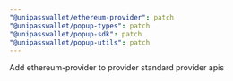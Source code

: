 ```yaml
---
"@unipasswallet/ethereum-provider": patch
"@unipasswallet/popup-types": patch
"@unipasswallet/popup-sdk": patch
"@unipasswallet/popup-utils": patch
---
```


Add ethereum-provider to provider standard provider apis
